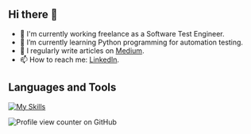 ## Hi there 👋

- 🔭 I'm currently working freelance as a Software Test Engineer.
- 🌱 I’m currently learning Python programming for automation testing.
-	📝 I regularly write articles on [Medium](https://medium.com/@handenurgurpinar5).
- 📫 How to reach me: [LinkedIn](www.linkedin.com/in/handenurgurpinar).

## Languages and Tools
[![My Skills](https://skillicons.dev/icons?i=java,js,python,html,mssql,postgresql,postman,mongodb,selenium,figma,apache_jmeter,testrail,bitbucket,confluence,jira,clickup,intellij_idea,vscode&theme=light)](https://skillicons.dev)

![Profile view counter on GitHub](https://komarev.com/ghpvc/?username=handenurgurpinar)
